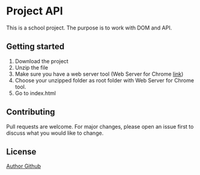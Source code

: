 # Project API

This is a school project. The purpose is to work with DOM and API.
## Getting started

1. Download the project
2. Unzip the file
3. Make sure you have a web server tool (Web Server for Chrome
 [link](https://chrome.google.com/webstore/detail/web-server-for-chrome/ofhbbkphhbklhfoeikjpcbhemlocgigb?hl=en))
4. Choose your unzipped folder as root folder with Web Server for Chrome tool.
5. Go to index.html


## Contributing
Pull requests are welcome. For major changes, please open an issue first to discuss what you would like to change.


## License
[Author Github](https://github.com/Ardaipek)